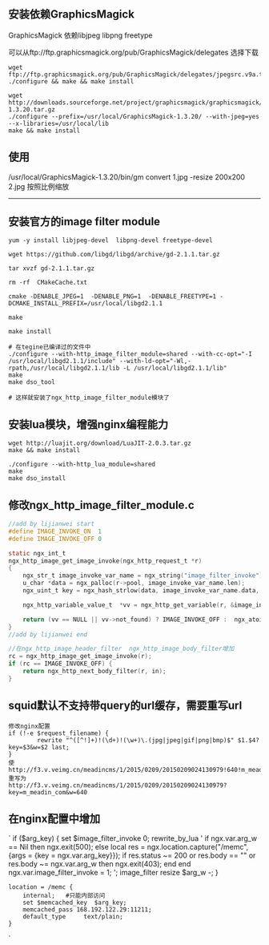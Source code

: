 ## 安装依赖GraphicsMagick

GraphicsMagick 依赖libjpeg  libpng  freetype

可以从ftp://ftp.graphicsmagick.org/pub/GraphicsMagick/delegates 选择下载

```SHELL
wget ftp://ftp.graphicsmagick.org/pub/GraphicsMagick/delegates/jpegsrc.v9a.tar.gz
./configure && make && make install
```
```SHELL
wget http://downloads.sourceforge.net/project/graphicsmagick/graphicsmagick/1.3.20/GraphicsMagick-1.3.20.tar.gz
./configure --prefix=/usr/local/GraphicsMagick-1.3.20/ --with-jpeg=yes  --x-libraries=/usr/local/lib
make && make install
```

## 使用
/usr/local/GraphicsMagick-1.3.20/bin/gm  convert 1.jpg  -resize 200x200 2.jpg 按照比例缩放

------
## 安装官方的image filter module
```SHELL
yum -y install libjpeg-devel  libpng-devel freetype-devel

wget https://github.com/libgd/libgd/archive/gd-2.1.1.tar.gz

tar xvzf gd-2.1.1.tar.gz

rm -rf  CMakeCache.txt

cmake -DENABLE_JPEG=1  -DENABLE_PNG=1  -DENABLE_FREETYPE=1 -DCMAKE_INSTALL_PREFIX=/usr/local/libgd2.1.1

make 

make install

# 在tegine已编译过的文件中
./configure --with-http_image_filter_module=shared --with-cc-opt="-I /usr/local/libgd2.1.1/include" --with-ld-opt="-Wl,-rpath,/usr/local/libgd2.1.1/lib -L /usr/local/libgd2.1.1/lib"
make
make dso_tool

# 这样就安装了ngx_http_image_filter_module模块了
```

## 安装lua模块，增强nginx编程能力
```SHELL
wget http://luajit.org/download/LuaJIT-2.0.3.tar.gz
make && make install

./configure --with-http_lua_module=shared
make
make dso_install
```

## 修改ngx_http_image_filter_module.c

```C
//add by lijianwei start
#define IMAGE_INVOKE_ON  1
#define IMAGE_INVOKE_OFF 0

static ngx_int_t
ngx_http_image_get_image_invoke(ngx_http_request_t *r)
{
	ngx_str_t image_invoke_var_name = ngx_string("image_filter_invoke");
	u_char *data = ngx_palloc(r->pool, image_invoke_var_name.len);
	ngx_uint_t key = ngx_hash_strlow(data, image_invoke_var_name.data, image_invoke_var_name.len);

	ngx_http_variable_value_t  *vv = ngx_http_get_variable(r, &image_invoke_var_name, key);

	return (vv == NULL || vv->not_found) ? IMAGE_INVOKE_OFF :  ngx_atoi(vv->data, vv->len);
}
//add by lijianwei end

//在ngx_http_image_header_filter  ngx_http_image_body_filter增加
rc = ngx_http_image_get_image_invoke(r);
if (rc == IMAGE_INVOKE_OFF) {
    return ngx_http_next_body_filter(r, in);
}
```


## squid默认不支持带query的url缓存，需要重写url
	修改nginx配置
	if (!-e $request_filename) {
		    rewrite "^([^!]+)!(\d+)!(\w+)\.(jpg|jpeg|gif|png|bmp)$" $1.$4?key=$3&w=$2 last;
	}
	使
	http://f3.v.veimg.cn/meadincms/1/2015/0209/20150209024130979!640!m_meadin_com.jpg
	重写为
	http://f3.v.veimg.cn/meadincms/1/2015/0209/20150209024130979?key=m_meadin_com&w=640

## 在nginx配置中增加
`
	if ($arg_key) {
		set $image_filter_invoke 0;
		rewrite_by_lua '
			if ngx.var.arg_w == Nil then
				ngx.exit(500);
			else
				local res = ngx.location.capture("/memc", {args = {key = ngx.var.arg_key}});
				if res.status ~= 200 or res.body == "" or res.body ~= ngx.var.arg_w then
					ngx.exit(403);
				end
			end
			ngx.var.image_filter_invoke = 1;
		';
		image_filter resize $arg_w -;
	}

	location = /memc {
		internal;   #只能内部访问
		set $memcached_key  $arg_key;
		memcached_pass 168.192.122.29:11211;
		default_type     text/plain;
	}
`



